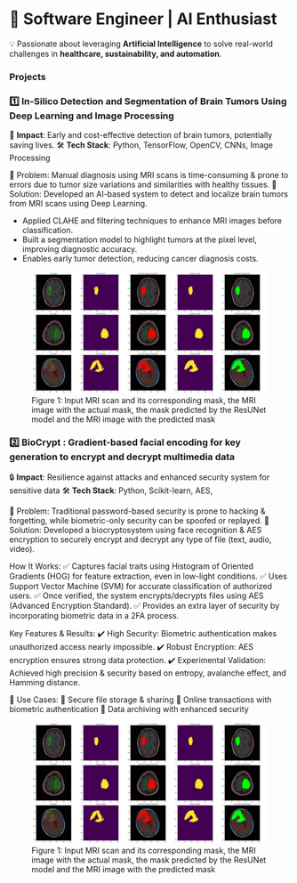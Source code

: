 # 🎯 Software Engineer | AI Enthusiast
💡 Passionate about leveraging **Artificial Intelligence** to solve real-world challenges in **healthcare, sustainability, and automation**.  

### Projects
### **1️⃣ In-Silico Detection and Segmentation of Brain Tumors Using Deep Learning and Image Processing**

🧠 **Impact**: Early and cost-effective detection of brain tumors, potentially saving lives.
🛠  **Tech Stack**: Python, TensorFlow, OpenCV, CNNs, Image Processing

🔹 Problem:  Manual diagnosis using MRI scans is time-consuming & prone to errors due to tumor size variations and similarities with healthy tissues.
🔹 Solution: Developed an AI-based system to detect and localize brain tumors from MRI scans using Deep Learning.

- Applied CLAHE and filtering techniques to enhance MRI images before classification.
- Built a segmentation model to highlight tumors at the pixel level, improving diagnostic accuracy.
- Enables early tumor detection, reducing cancer diagnosis costs.
  
<figure>
  <img src="assests/brain_tumor_detection.png" alt="Brain Tumor Detection" width="600">
  <figcaption>Figure 1: Input MRI scan and its corresponding mask, the MRI image with the actual mask, the mask predicted by the ResUNet model and the MRI image 
with the predicted mask</figcaption>
</figure>


### **2️⃣ BioCrypt : Gradient-based facial encoding for key generation to encrypt and decrypt multimedia data**

🔒  **Impact**: Resilience against attacks and enhanced security system for sensitive data
🛠  **Tech Stack**: Python, Scikit-learn, AES, 

🔹 Problem: Traditional password-based security is prone to hacking & forgetting, while biometric-only security can be spoofed or replayed.
🔹 Solution: Developed a biocryptosystem using face recognition & AES encryption to securely encrypt and decrypt any type of file (text, audio, video).

How It Works:
✅ Captures facial traits using Histogram of Oriented Gradients (HOG) for feature extraction, even in low-light conditions.
✅ Uses Support Vector Machine (SVM) for accurate classification of authorized users.
✅ Once verified, the system encrypts/decrypts files using AES (Advanced Encryption Standard).
✅ Provides an extra layer of security by incorporating biometric data in a 2FA process.

Key Features & Results:
✔️ High Security: Biometric authentication makes unauthorized access nearly impossible.
✔️ Robust Encryption: AES encryption ensures strong data protection.
✔️ Experimental Validation: Achieved high precision & security based on entropy, avalanche effect, and Hamming distance.

📌 Use Cases:
🔹 Secure file storage & sharing
🔹 Online transactions with biometric authentication
🔹 Data archiving with enhanced security

<figure>
  <img src="assests/brain_tumor_detection.png" alt="Brain Tumor Detection" width="600">
  <figcaption>Figure 1: Input MRI scan and its corresponding mask, the MRI image with the actual mask, the mask predicted by the ResUNet model and the MRI image 
with the predicted mask</figcaption>
</figure>
